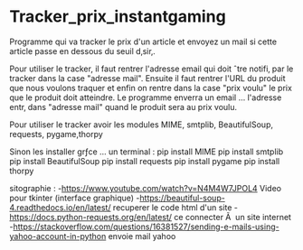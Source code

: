 # Tracker_prix_instantgaming
Programme qui va tracker le prix d'un article et envoyez un mail si cette article passe en dessous du seuil d‚sir‚.

Pour utiliser le tracker, il faut rentrer l'adresse email qui doit ˆtre notifi‚ par le tracker dans la case "adresse mail".
Ensuite il faut rentrer l'URL du produit que nous voulons traquer et enfin on rentre dans la case "prix voulu" le prix que le produit doit atteindre. Le programme enverra un email … l'adresse entr‚ dans "adresse mail" quand le produit sera au prix voulu.




Pour utiliser le tracker avoir les modules MIME, smtplib, BeautifulSoup, requests, pygame,thorpy

Sinon les installer grƒce … un terminal :   pip install MIME
                                            pip install smtplib
                                            pip install BeautifulSoup
                                            pip install requests
                                            pip install pygame
                                            pip install thorpy

sitographie :
-https://www.youtube.com/watch?v=N4M4W7JPOL4 Video pour tkinter (interface graphique)
-https://beautiful-soup-4.readthedocs.io/en/latest/ recuperer le code html d'un site
-https://docs.python-requests.org/en/latest/ ce connecter Ã  un site internet
-https://stackoverflow.com/questions/16381527/sending-e-mails-using-yahoo-account-in-python envoie mail yahoo
